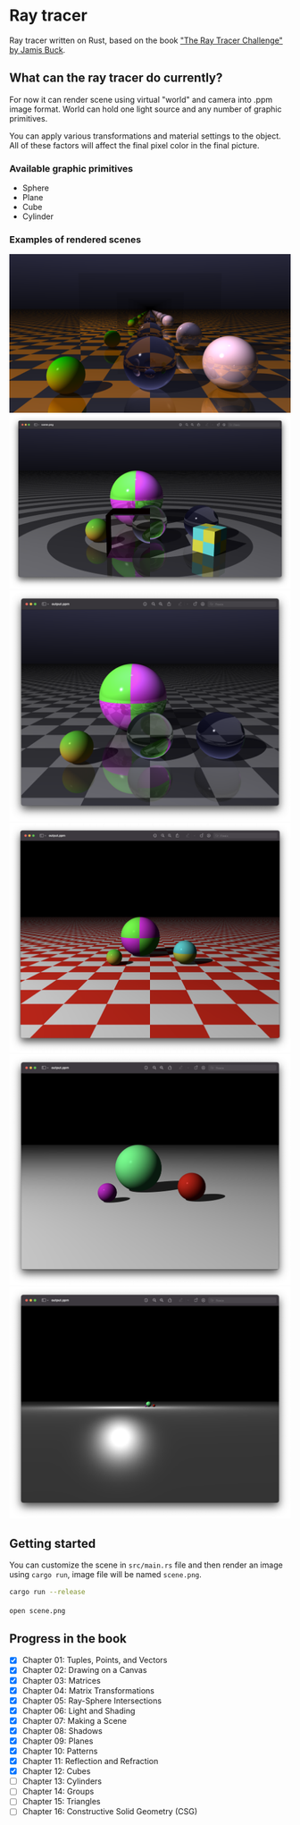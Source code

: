 # Ray tracer

Ray tracer written on Rust, based on the book ["The Ray Tracer Challenge" by Jamis Buck](http://www.raytracerchallenge.com/).

## What can the ray tracer do currently?

For now it can render scene using virtual "world" and camera into .ppm image format. World can hold one light source and any number of graphic primitives.

You can apply various transformations and material settings to the object. All of these factors will affect the final pixel color in the final picture.

### Available graphic primitives

- Sphere
- Plane
- Cube
- Cylinder

### Examples of rendered scenes

![Two mirrors in front of each other](progress/chapter_12_02.png)
![Reflection and Refraction and Cubes](progress/chapter_12_01.png)
![Reflection and Refraction](progress/chapter_11_02.png)
![Three spheres on a plane with patterns](progress/chapter_10_03.png)
![Three spheres on a plane](progress/chapter_09_01.png)
![Three spheres on a plane from afar](progress/chapter_09_02.png)

## Getting started

You can customize the scene in `src/main.rs` file and then render an image using `cargo run`, image file will be named `scene.png`.

```sh
cargo run --release

open scene.png
```

## Progress in the book

- [x] Chapter 01: Tuples, Points, and Vectors
- [x] Chapter 02: Drawing on a Canvas
- [x] Chapter 03: Matrices
- [x] Chapter 04: Matrix Transformations
- [x] Chapter 05: Ray-Sphere Intersections
- [x] Chapter 06: Light and Shading
- [x] Chapter 07: Making a Scene
- [x] Chapter 08: Shadows
- [x] Chapter 09: Planes
- [x] Chapter 10: Patterns
- [x] Chapter 11: Reflection and Refraction
- [x] Chapter 12: Cubes
- [ ] Chapter 13: Cylinders
- [ ] Chapter 14: Groups
- [ ] Chapter 15: Triangles
- [ ] Chapter 16: Constructive Solid Geometry (CSG)

